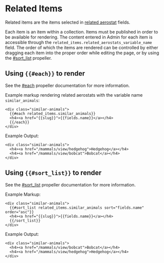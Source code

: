 # Related Items
Related items are the items selected in [related aerostat](https://airshipcms.io/documentation/view/datafields#user-content-related-items) fields.

Each item is an item within a collection. Items must be published in order to be available for rendering. The content entered in Admin for each item is accessible through the `related_items.related_aerostats_variable_name` field. The order of which the items are rendered can be controlled by either dragging each item into the proper order while editing the page, or by using the [#sort_list](https://airshipcms.io/documentation/view/propeller-helpers#user-content-sort_list) propeller.


## Using `{{#each}}` to render
See the [#each](https://airshipcms.io/documentation/view/handlebarsjs#user-content-each) propeller documentation for more information.

Example markup rendering related aerostats with the variable name `similar_animals`:
```
<div class="similar-animals">
  {{#each related_items.similar_animals}}
  <h4><a href="{{slug}}">{{fields.name}}</a></h4>
  {{/each}}
</div>
```

Example Output:
```
<div class="similar-animals">
  <h4><a href="/mammals/view/hedgehog">Hedgehog</a></h4>
  <h4><a href="/mammals/view/bobcat">Bobcat</a></h4>
</div>
```

## Using `{{#sort_list}}` to render
See the [#sort_list](https://airshipcms.io/documentation/view/propeller-helpers#user-content-sort_list) propeller documentation for more information.

Example Markup:
```
<div class="similar-animals">
  {{#sort_list related_items.similar_animals sort="fields.name" order="asc"}}
  <h4><a href="{{slug}}">{{fields.name}}</a></h4>
  {{/sort_list}}
</div>
```

Example Output:
```
<div class="similar-animals">
  <h4><a href="/mammals/view/bobcat">Bobcat</a></h4>
  <h4><a href="/mammals/view/hedgehog">Hedgehog</a></h4>
</div>
```
